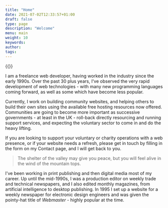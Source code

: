 ```yaml
---
title: "Home"
date: 2021-07-02T12:33:57+01:00
draft: false
type: page
description: "Welcome"
menu: main
weight: 10
keywords:
author: 
tags: 
---
```


{{<floatimageright img="img/mike.jpg" text="Mike Brooker">}}

I am a freelance web developer, having worked in the industry since the early 1990s. Over the past 30 plus years, I've observed the very rapid development of web technologies - with many new programming languages coming forward, as well as some which have become less popular.

Currently, I work on building community websites, and helping others to build their own sites using the available free hosting resources now offered. Communities are going to become more important as successive governments - at least in the UK - roll-back directly resourcing and running support services, and expecting the voluntary sector to come in and do the heavy lifting.

If you are looking to support your voluntary or charity operations with a web presence, or if your website needs a refresh, please get in touch by filling in the form on my Contact page, and I will get back to you.


> The shelter of the valley may give you peace, but you will feel alive in the wind of the mountain tops.


I've been working in print publishing and then digital media most of my career. Up until the mid-1990s, I was a production editor on weekly trade and technical newspapers, and I also edited monthly magazines, from artificial intelligence to desktop publishing. In 1995 I set up a website for a weekly newspaper for electronic design engineers and was given the pointy-hat title of *Webmaster* - highly popular at the time.
